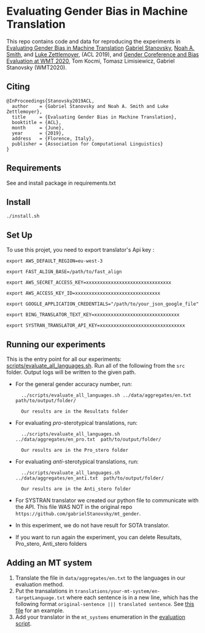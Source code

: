 # Evaluating Gender Bias in Machine Translation

This repo contains code and data for reproducing the experiments in [Evaluating Gender Bias in Machine Translation](https://arxiv.org/abs/1906.00591) [Gabriel Stanovsky](https://gabrielstanovsky.github.io/), [Noah A. Smith](https://homes.cs.washington.edu/~nasmith/), and [Luke Zettlemoyer](https://www.cs.washington.edu/people/faculty/lsz), (ACL 2019), and [Gender Coreference and Bias Evaluation at WMT 2020](https://arxiv.org/pdf/2010.06018.pdf), Tom Kocmi, Tomasz Limisiewicz, Gabriel Stanovsky (WMT2020).

## Citing

```
@InProceedings{Stanovsky2019ACL,
  author    = {Gabriel Stanovsky and Noah A. Smith and Luke Zettlemoyer},
  title     = {Evaluating Gender Bias in Machine Translation},
  booktitle = {ACL},
  month     = {June},
  year      = {2019},
  address   = {Florence, Italy},
  publisher = {Association for Computational Linguistics}
}
```

## Requirements
See and install package in requirements.txt

## Install
`./install.sh`

## Set Up
To use this projet, you need to export translator's Api key :

`export AWS_DEFAULT_REGION=eu-west-3`

`export FAST_ALIGN_BASE=/path/to/fast_align`

`export AWS_SECRET_ACCESS_KEY=xxxxxxxxxxxxxxxxxxxxxxxxxxxxxxx`

`export AWS_ACCESS_KEY_ID=xxxxxxxxxxxxxxxxxxxxxxxxxxxxxxx`

`export GOOGLE_APPLICATION_CREDENTIALS="/path/to/your_json_google_file"`

`export BING_TRANSLATOR_TEXT_KEY=xxxxxxxxxxxxxxxxxxxxxxxxxxxxxxx`

`export SYSTRAN_TRANSLATOR_API_KEY=xxxxxxxxxxxxxxxxxxxxxxxxxxxxxxx`


## Running our experiments 
This is the entry point for all our experiments: [scripts/evaluate_all_languages.sh](scripts/evaluate_all_languages.sh).
Run all of the following from the  `src` folder. Output logs will be written to the given
path.
* For the general gender accuracy number, run:

        ../scripts/evaluate_all_languages.sh ../data/aggregates/en.txt  path/to/output/folder/
        
        Our results are in the Resultats folder

* For evaluating *pro*-sterotypical translations, run:

        ../scripts/evaluate_all_languages.sh ../data/aggregates/en_pro.txt  path/to/output/folder/
        
        Our results are in the Pro_stero folder

* For evaluating *anti*-sterotypical translations, run:

        ../scripts/evaluate_all_languages.sh ../data/aggregates/en_anti.txt  path/to/output/folder/
        
        Our results are in the Anti_stero folder
        
* For SYSTRAN translator we created our python file to communicate with the API. This file WAS NOT in the original repo `https://github.com/gabrielStanovsky/mt_gender`.

* In this experiment, we do not have result for SOTA translator.

* If you want to run again the experiment, you can delete Resultats, Pro_stero, Anti_stero folders
## Adding an MT system
1. Translate the file in `data/aggregates/en.txt` to the languages in our evaluation method.
2. Put the transalations in `translations/your-mt-system/en-targetLanguage.txt` where each sentence is in a new line, which has the following format `original-sentence ||| translated sentence`. See [this file](translations/aws/en-fr.txt) for an example.
3. Add your translator in the `mt_systems` enumeration in the [evaluation script](scripts/evaluate_all_languages.sh).

